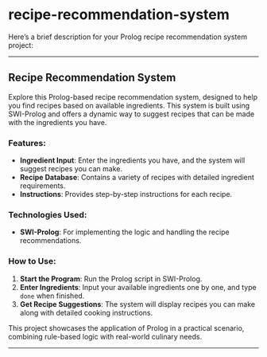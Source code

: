 # recipe-recommendation-system
Here’s a brief description for your Prolog recipe recommendation system project:

---

## Recipe Recommendation System

Explore this Prolog-based recipe recommendation system, designed to help you find recipes based on available ingredients. This system is built using SWI-Prolog and offers a dynamic way to suggest recipes that can be made with the ingredients you have.

### **Features:**

- **Ingredient Input**: Enter the ingredients you have, and the system will suggest recipes you can make.
- **Recipe Database**: Contains a variety of recipes with detailed ingredient requirements.
- **Instructions**: Provides step-by-step instructions for each recipe.

### **Technologies Used:**

- **SWI-Prolog**: For implementing the logic and handling the recipe recommendations.

### **How to Use:**

1. **Start the Program**: Run the Prolog script in SWI-Prolog.
2. **Enter Ingredients**: Input your available ingredients one by one, and type `done` when finished.
3. **Get Recipe Suggestions**: The system will display recipes you can make along with detailed cooking instructions.

This project showcases the application of Prolog in a practical scenario, combining rule-based logic with real-world culinary needs.

---
